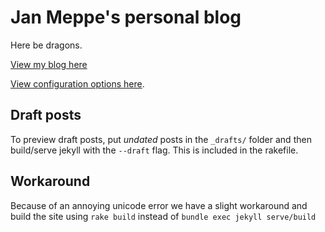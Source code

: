 # Jan Meppe's personal blog

Here be dragons.

[View my blog here](https://rainymood.github.io/)

[View configuration options here](https://mmistakes.github.io/minimal-mistakes/docs/configuration/).

## Draft posts

To preview draft posts, put *undated* posts in the `_drafts/` folder and then
build/serve jekyll with the `--draft` flag. This is included in the rakefile. 

## Workaround

Because of an annoying unicode error we have a slight workaround and build the
site using `rake build` instead of `bundle exec jekyll serve/build` 
